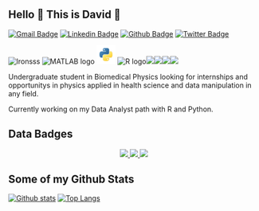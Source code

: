 
## Hello :pill: This is David :pill:
[![Gmail Badge](https://img.shields.io/badge/-davidalexis@comunidad.unam.mx-c14438?style=flat&logo=Gmail&logoColor=white&link=mailto:davidalexis@comunidad.unam.mx)](mailto:davidalexis@comunidad.unam.mx) 
[![Linkedin Badge](https://img.shields.io/badge/-davidalexisge-0072b1?style=flat&logo=Linkedin&logoColor=white&link=https://www.linkedin.com/in/davidalexisge/)](https://www.linkedin.com/in/davidalexisge/) 
[![Github Badge](https://img.shields.io/badge/-Ironsss-grey?style=flat&logo=github&logoColor=white&link=https://github.com/Ironsss/)](https://www.github.com/Ironsss/) [![Twitter Badge](https://img.shields.io/badge/-@davidalexiss-00acee?style=flat&logo=twitter&logoColor=white&link=https://twitter.com/@davidalexiss/)](https://www.twitter.com/@davidalexiss/)
<p align=left> <img src=https://komarev.com/ghpvc/?username=Ironsss alt=Ironsss /> <img src="https://upload.wikimedia.org/wikipedia/commons/2/21/Matlab_Logo.png" alt= "MATLAB logo" width="38">
<img src="https://raw.githubusercontent.com/github/explore/80688e429a7d4ef2fca1e82350fe8e3517d3494d/topics/python/python.png" alt="python logo" width="38">
<img src="https://www.r-project.org/Rlogo.png" alt= "R logo" width="38"><img height="35" src="https://cdn.icon-icons.com/icons2/273/PNG/256/icon_sql_256_30046.png"><img height="35" src="https://cdn.icon-icons.com/icons2/2107/PNG/512/file_type_git_icon_130581.png"><img height="35" src="https://cdn.icon-icons.com/icons2/2667/PNG/512/folder_latex_tex_icon_161289.png"><img height="35" src="https://cdn.icon-icons.com/icons2/70/PNG/512/ubuntu_14143.png"></p>Undergraduate student in Biomedical Physics looking for internships and opportunitys in physics applied in health science and data manipulation in any field.

</p> Currently working on my Data Analyst path with R and Python.</p>

## Data Badges

<p align="center">
  <a href="https://www.credly.com/badges/267bb300-f9dd-4332-869c-4e222ef60f44/public_url"><img src="https://images.credly.com/size/340x340/images/9610ae19-72a4-4873-86b5-355ad311cbba/Data_Analysis_final__1_.png" width="140"/> </a>
   <a href="https://www.credly.com/badges/7f9390dc-ce5c-4b77-9cc0-7f0e59ca6763/public_url"><img src="https://images.credly.com/size/340x340/images/2ae0387f-d0aa-48dd-bea3-6fa7c5f7b4fe/Insignia_Machine-learning.png" width="140"/> </a>
     <a href="https://www.credly.com/badges/6575bf0d-fc5b-4b48-8018-f277deba0b8c/public_url"><img src="https://images.credly.com/size/340x340/images/c4f5b228-3ad4-47d9-b94c-acf4ea845ed9/Data_Analysis_Prototype__1_.png" width="140"/> </a>
</p>

## Some of my Github Stats
[![Github stats](https://github-readme-stats.vercel.app/api?username=Ironsss&show_icons=true&include_all_commits=true)](https://github.com/Ironsss/github-readme-stats)
[![Top Langs](https://github-readme-stats.vercel.app/api/top-langs/?username=Ironsss&layout=compact)](https://github.com/Ironsss/github-readme-stats)









<!--
**Ironsss/Ironsss** is a ✨ _special_ ✨ repository because its `README.md` (this file) appears on your GitHub profile.

## Hey 👋, 
[![Linkedin Badge](https://img.shields.io/badge/-davidalexisg-0072b1?style=flat&logo=Linkedin&logoColor=white&link=https://www.linkedin.com/in/davidalexisg/)](https://www.linkedin.com/in/davidalexisg/) 
Here are some ideas to get you started:

<p align="right"> 
    <a href="https://www.credly.com/badges/7f9390dc-ce5c-4b77-9cc0-7f0e59ca6763/public_url"><img src="https://images.credly.com/size/340x340/images/2ae0387f-d0aa-48dd-bea3-6fa7c5f7b4fe/Insignia_Machine-learning.png"/> </a>

- 🔭 I’m currently working on ...
- 🌱 I’m currently learning ...
- 👯 I’m looking to collaborate on ...
- 🤔 I’m looking for help with ...
- 💬 Ask me about ...
- 📫 How to reach me: ...
- 😄 Pronouns: ...
- ⚡ Fun fact: ...
-->
